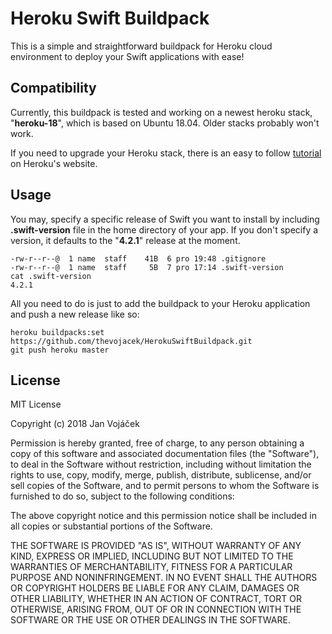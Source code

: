 # Heroku Swift Buildpack

This is a simple and straightforward buildpack for Heroku cloud environment to deploy your Swift applications with ease!

## Compatibility

Currently, this buildpack is tested and working on a newest heroku stack, "**heroku-18**", which is based on Ubuntu 18.04. Older stacks probably won't work.

If you need to upgrade your Heroku stack, there is an easy to follow [tutorial](https://devcenter.heroku.com/articles/upgrading-to-the-latest-stack) on Heroku's website.

## Usage
You may, specify a specific release of Swift you want to install by including **.swift-version** file in the home directory of your app. If you don't specify a version, it defaults to the "**4.2.1**" release at the moment.

```shell
-rw-r--r--@  1 name  staff    41B  6 pro 19:48 .gitignore
-rw-r--r--@  1 name  staff     5B  7 pro 17:14 .swift-version
cat .swift-version
4.2.1
```

All you need to do is just to add the buildpack to your Heroku application and push a new release like so:

```shell
heroku buildpacks:set https://github.com/thevojacek/HerokuSwiftBuildpack.git
git push heroku master
```

## License
MIT License

Copyright (c) 2018 Jan Vojáček

Permission is hereby granted, free of charge, to any person obtaining a copy
of this software and associated documentation files (the "Software"), to deal
in the Software without restriction, including without limitation the rights
to use, copy, modify, merge, publish, distribute, sublicense, and/or sell
copies of the Software, and to permit persons to whom the Software is
furnished to do so, subject to the following conditions:

The above copyright notice and this permission notice shall be included in all
copies or substantial portions of the Software.

THE SOFTWARE IS PROVIDED "AS IS", WITHOUT WARRANTY OF ANY KIND, EXPRESS OR
IMPLIED, INCLUDING BUT NOT LIMITED TO THE WARRANTIES OF MERCHANTABILITY,
FITNESS FOR A PARTICULAR PURPOSE AND NONINFRINGEMENT. IN NO EVENT SHALL THE
AUTHORS OR COPYRIGHT HOLDERS BE LIABLE FOR ANY CLAIM, DAMAGES OR OTHER
LIABILITY, WHETHER IN AN ACTION OF CONTRACT, TORT OR OTHERWISE, ARISING FROM,
OUT OF OR IN CONNECTION WITH THE SOFTWARE OR THE USE OR OTHER DEALINGS IN THE
SOFTWARE.